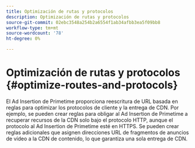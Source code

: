 ```yaml
---
title: Optimización de rutas y protocolos
description: Optimización de rutas y protocolos
source-git-commit: 02ebc3548a254b2a6554f1ab34afbb3ea5f09bb8
workflow-type: tm+mt
source-wordcount: '78'
ht-degree: 0%

---
```


# Optimización de rutas y protocolos {#optimize-routes-and-protocols}

El Ad Insertion de Primetime proporciona reescritura de URL basada en reglas para optimizar los protocolos de cliente y la entrega de CDN.  Por ejemplo, se pueden crear reglas para obligar al Ad Insertion de Primetime a recuperar recursos de la CDN solo bajo el protocolo HTTP, aunque el protocolo al Ad Insertion de Primetime esté en HTTPS.  Se pueden crear reglas adicionales que asignen direcciones URL de fragmentos de anuncios de vídeo a la CDN de contenido, lo que garantiza una sola entrega de CDN.
